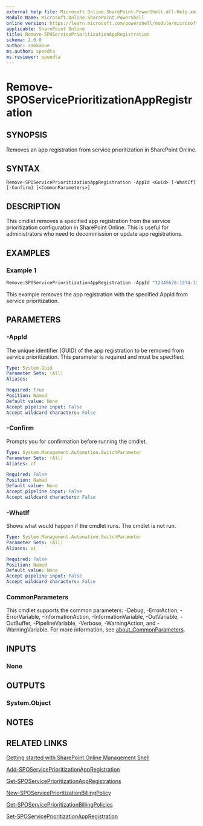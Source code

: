 ```yaml
---
external help file: Microsoft.Online.SharePoint.PowerShell.dll-Help.xml
Module Name: Microsoft.Online.SharePoint.PowerShell
online version: https://learn.microsoft.com/powershell/module/microsoft.online.sharepoint.powershell/Remove-SPOServicePrioritizationAppRegistration
applicable: SharePoint Online
title: Remove-SPOServicePrioritizationAppRegistration
schema: 2.0.0
author: samkabue
ms.author: speedta
ms.reviewer: speedta
---
```


# Remove-SPOServicePrioritizationAppRegistration

## SYNOPSIS
Removes an app registration from service prioritization in SharePoint Online.

## SYNTAX

```
Remove-SPOServicePrioritizationAppRegistration -AppId <Guid> [-WhatIf] [-Confirm] [<CommonParameters>]
```

## DESCRIPTION
This cmdlet removes a specified app registration from the service prioritization configuration in SharePoint Online. This is useful for administrators who need to decommission or update app registrations.

## EXAMPLES

### Example 1
```powershell
Remove-SPOServicePrioritizationAppRegistration -AppId "12345678-1234-1234-1234-1234567890ab"
```
This example removes the app registration with the specified AppId from service prioritization.

## PARAMETERS

### -AppId
The unique identifier (GUID) of the app registration to be removed from service prioritization. This parameter is required and must be specified.

```yaml
Type: System.Guid
Parameter Sets: (All)
Aliases:

Required: True
Position: Named
Default value: None
Accept pipeline input: False
Accept wildcard characters: False
```

### -Confirm
Prompts you for confirmation before running the cmdlet.

```yaml
Type: System.Management.Automation.SwitchParameter
Parameter Sets: (All)
Aliases: cf

Required: False
Position: Named
Default value: None
Accept pipeline input: False
Accept wildcard characters: False
```

### -WhatIf
Shows what would happen if the cmdlet runs.
The cmdlet is not run.

```yaml
Type: System.Management.Automation.SwitchParameter
Parameter Sets: (All)
Aliases: wi

Required: False
Position: Named
Default value: None
Accept pipeline input: False
Accept wildcard characters: False
```

### CommonParameters
This cmdlet supports the common parameters: -Debug, -ErrorAction, -ErrorVariable, -InformationAction, -InformationVariable, -OutVariable, -OutBuffer, -PipelineVariable, -Verbose, -WarningAction, and -WarningVariable. For more information, see [about_CommonParameters](https://go.microsoft.com/fwlink/?LinkID=113216).

## INPUTS

### None

## OUTPUTS

### System.Object

## NOTES

## RELATED LINKS

[Getting started with SharePoint Online Management Shell](/powershell/sharepoint/sharepoint-online/connect-sharepoint-online)

[Add-SPOServicePrioritizationAppRegistration](./Add-SPOServicePrioritizationAppRegistration.md)

[Get-SPOServicePrioritizationAppRegistrations](./Get-SPOServicePrioritizationAppRegistrations.md)

[New-SPOServicePrioritizationBillingPolicy](./New-SPOServicePrioritizationBillingPolicy.md)

[Get-SPOServicePrioritizationBillingPolicies](./Get-SPOServicePrioritizationBillingPolicies.md)

[Set-SPOServicePrioritizationAppRegistration](./Set-SPOServicePrioritizationAppRegistration.md)
